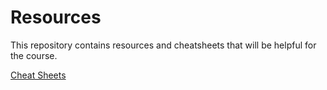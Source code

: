 # Resources

This repository contains resources and cheatsheets that will be helpful for the course. 

[Cheat Sheets](https://git.generalassemb.ly/AdiBro/Resources/tree/master/Cheat-Sheets)
